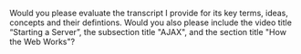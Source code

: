 Would you please evaluate the transcript I provide for its key terms, ideas, concepts and their defintions. Would you also please include the video title “Starting a Server”, the subsection title "AJAX", and the section title "How the Web Works"?
